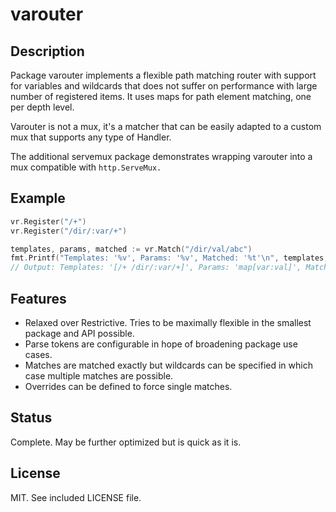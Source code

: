 # varouter

## Description

Package varouter implements a flexible path matching router with support for
variables and wildcards that does not suffer on performance with large
number of registered items. It uses maps for path element matching, one per depth level.

Varouter is not a mux, it's a matcher that can be easily adapted to a custom mux that supports any type of Handler.

The additional servemux package demonstrates wrapping varouter into a mux compatible with `http.ServeMux.`

## Example

```Go
vr.Register("/+")
vr.Register("/dir/:var/+")

templates, params, matched := vr.Match("/dir/val/abc")
fmt.Printf("Templates: '%v', Params: '%v', Matched: '%t'\n", templates, params, matched)
// Output: Templates: '[/+ /dir/:var/+]', Params: 'map[var:val]', Matched: 'true'
```

## Features

* Relaxed over Restrictive. Tries to be maximally flexible in the smallest package and API possible.
* Parse tokens are configurable in hope of broadening package use cases.
* Matches are matched exactly but wildcards can be specified in which case multiple matches are possible.
* Overrides can be defined to force single matches.

## Status

Complete. May be further optimized but is quick as it is.

## License

MIT. See included LICENSE file.